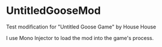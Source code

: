 # UntitledGooseMod
Test modification for "Untitled Goose Game" by House House

I use Mono Injector to load the mod into the game's process.
